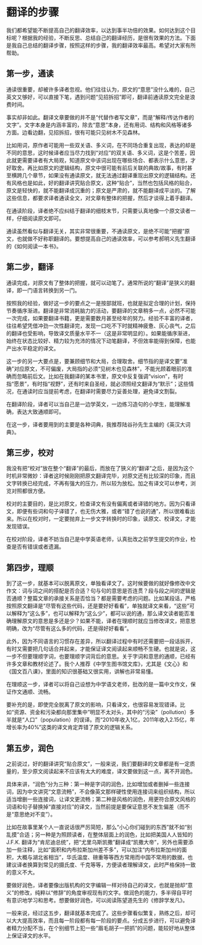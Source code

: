 # 翻译的步骤

我们都希望能不断提高自己的翻译效率，以达到事半功倍的效果。如何达到这个目标呢？根据我的经验，不断反思、总结自己的翻译经历，是很有效果的方法。下面是我自己总结的翻译步骤，按照这样的步骤，我的翻译效率最高。希望对大家有所帮助。

## 第一步，通读

通读很重要，却被许多译者忽视。他们往往认为，原文的“意思”没什么难的，自己英文又够好，可以直接下笔，遇到问题“见招拆招”即可，翻译前通读原文完全是浪费时间。

事实却非如此。翻译文章要做的并不是“代替作者写文章”，而是“解释/传达作者的文字”。文字本身是内涵丰富的，除去“意思”本身，还有用词、结构和风格等诸多方面。边看边翻，见招拆招，很有可能只见树木不见森林。

比如用词，原作者可能用一些双关语、多义词，在不同场合重复出现，表达的却是不同的意思，这时候译者应当尽力找到“对应”的双关语、多义词，这是个苦差，因此就更需要译者有大局观，知道原文中该词出现在哪些场合、都表示什么意思，才好取舍。再比如原文的逻辑结构，原文中很可能有前后关联的典故/故事，有时甚至横跨几个章节，如果没有通读原文，就无法通过翻译重现出原文的逻辑结构。还有风格也是如此，好的翻译讲究贴合原文，这种“贴合”，当然也包括风格的贴合，原文是轻快的，就不能翻译成沉重的；原文是严肃的，就不能翻译成平淡的。了解这些信息，都要求译者通读全文，对文章有整体的把握，然后才谈得上着手翻译。

在通读阶段，译者绝不应纠结于翻译的细枝末节，只需要认真地像一个原文读者一样，仔细阅读原文即可。

通读虽然看似与翻译无关，其实非常很重要，不通读原文，是绝不可能“把握”原文，也就做不好称职翻译的。要想提高自己的通读效率，可以参考郝明义先生翻译的《如何阅读一本书》。

## 第二步，翻译

通读完成，对原文有了整体的把握，就可以动笔了。通常所说的“翻译”是狭义的翻译，即一门语言转换到另一门。

按照我的经验，做好这一步的要点之一是按部就班，也就是拟定合理的计划，保持节奏循序渐进。翻译是非常消耗脑力的活动，要翻译的文章稍多一点，必然不可能一次完成，如果要翻译书籍，更是需要数月甚至经年的努力。经验不丰富的译者，往往希望凭借冲劲一次性翻译完，发现一口吃不下时就精神疲惫、灰心丧气，之后的翻译也受影响，导致译文质量水平不一（这是非常明显的）。如果能循序渐进，始终在状态比较好、精力较为充沛的情况下动笔翻译，不但效率能得到保障，也能产出水平稳定的译文。

这一步的另一大要点是，要兼顾细节和大局，合理取舍。细节指的是译文要“准确”对应原文，不可偏废，大局指的必须“见树木也见森林”，不能光顾着眼前的准确而忽略前后文。比如在我翻译的某本书里，原文中反复强调“vision”，有时指“愿景”，有时指“视野”，还有时来自圣经，就必须照经文翻译为“默示”；这些情况，在通读时应当提前考虑，在翻译时需要尽力妥善处理，避免译文割裂。

在翻译阶段，译者可以当自己是一边学英文，一边练习造句的小学生，能理解准确，表达大致通顺即可。

在这一步，译者要用到的主要是各种词典，我推荐陆谷孙先生主编的《英汉大词典》。

## 第三步，校对

我没有把“校对”放在整个“翻译”的最后，而放在了狭义的“翻译”之后，是因为这个时机非常微妙：译者这时候刚刚把原文翻译完毕，对原文还有比较深的印象，而且文字转换已经完成，不再有强大的压力，所以较为放松。加之有译文可以参考，浏览对照都很方便。

校对的主要目的，是比对原文，检查译文有没有偏离或者译错的地方。因为只看译文，即便有些词和句子译错了，也无伤大雅，或者“错了也说的通”，所以很难看出来。所以在校对时，一定要抛弃上一步文字转换时的印象，读原文、校译文，才能发现错误。

在校对阶段，译者不妨当自己是中学英语老师，认真批改之前学生提交的作业，检查是否有错误或者遗漏。

## 第四步，理顺

到了这一步，就基本可以脱离原文，单独看译文了。这时候要做的就好像修改中文作文：词与词之间的搭配是否合适？句与句的意思是否连贯？段与段之间的逻辑是否通顺？整篇文章的承接关系是否恰当？都是需要考虑的问题。比如某段话，严格按照原文翻译是“尽管有这些代码，还是要好好看看”，单独就译文来看，“这些”可以解释为“这么多”，也可以解释为“这么少”，都可以说的通，那么译文读者能否准确理解原文的意思是多还是少？如果不能，译者在理顺时就应当修改译文，把意思明确，改为“尽管有这么多的代码，还是得好好看看”。

此外，因为不同语言的习惯存在差异，所以翻译过程中有时还需要把一段话拆开，有时又需要把几句话合并起来，才能保证译文阅读起来顺畅不生硬。也就是说，这一步不但要理顺字词，也要理顺字词背后的意思。关于字词和意思的通顺，已经有许多文章和教材论述了。我个人推荐《中学生图书馆文库》，尤其是《文心》和《国文百八课》，里面的知识很基础又很实用，讲解也非常易懂。

在理顺这一步，译者可以将自己设想为中学语文老师，批改的是一篇中文作文，保证作文通顺、流畅。

要补充的是，即使完全脱离了原文的影响，只看译文，也很容易发现错译。比如“资源、资金和污染都向那里集中”明显不太对头，其中的“污染”（pollution）多半就是“人口”（population）的误译。而“2010年收入1亿，2011年收入2.15亿，年增长率为40%”这类的译文肯定弄错了原文的逻辑关系。

## 第五步，润色

之前说过，好的翻译讲究“贴合原文”，一般来说，我们要翻译的文章都是有一定质量的，至少原文阅读起来不应该有太大的难度，译文要做到这一点，离不开润色。

具体来讲，“润色”分为三种：第一种是字词的润色，比如增加或者删掉一些连接词，因为中文讲究“文意流畅”，不会像英文那样硬性使用连接词来组织结构，所以适当增删一些连接词，让译文更流畅；第二种是风格的润色，用更符合原文风格的词语和句子替换掉“直接对应”的译文，当然前提是要保证意思不发生偏差（而不是“意思绝对不变”）。

比如在故事里某个人一直说话很严厉简短，那么“小心你们碰到的东西”就不如“别乱摸”合适；另一种是为照顾读者，在整体层面上的润色，比如把美国人人皆知的J.F.K. 翻译为“肯尼迪总统”，把“尤里乌斯凯撒”翻译成“凯撒大帝”，另外也需要添加一些注释，比如“面积和内布拉斯加州差不多”，可以加注“内布拉斯加州的面积，大概与湖北省相当”，华氏温度、磅重等等西方常用而中国不常用的数据，也建议译者换算到常见的摄氏度、千克等等，方便读者理解译文，此时严格保持一致的意义不大。

要做好润色，译者要像出版机构的文字编辑一样对待自己的译文，也就是抛却“意义”的修改，纯粹以“修辞”的角度审视现有的文字。做润色的能力，多半得自平时有意识地学习和思考。想要做好润色，可以阅读陈望道先生的《修辞学发凡》。

一般来说，经过这五步，翻译就基本完成了。这些步骤看似繁复，熟练之后，却可以大大提高效率，而且每一阶段都有每一阶段的要点。分成五步进行，可以避免译者精力分配不当，在个别细节上犯一些“眉毛胡子一把抓”的问题，能较好地从整体上保证译文的水平。
